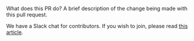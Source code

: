 What does this PR do?
A brief description of the change being made with this pull request.

We have a Slack chat for contributors. If you wish to join, please
read [this article](https://youtrack.jetbrains.com/articles/YTDB-A-5/Slack-with-developers-for-contributors).
